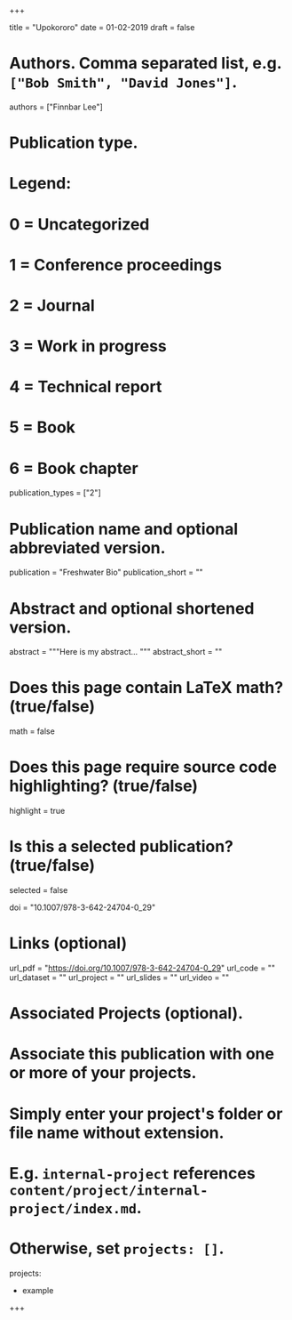 +++

title = "Upokororo"
date = 01-02-2019
draft = false

# Authors. Comma separated list, e.g. `["Bob Smith", "David Jones"]`.
authors = ["Finnbar Lee"]

# Publication type.
# Legend:
# 0 = Uncategorized
# 1 = Conference proceedings
# 2 = Journal
# 3 = Work in progress
# 4 = Technical report
# 5 = Book
# 6 = Book chapter
publication_types = ["2"]

# Publication name and optional abbreviated version.
publication = "Freshwater Bio"
publication_short = ""

# Abstract and optional shortened version.
abstract = """Here is my abstract... """
abstract_short = ""

# Does this page contain LaTeX math? (true/false)
math = false

# Does this page require source code highlighting? (true/false)
highlight = true

# Is this a selected publication? (true/false)
selected = false

doi = "10.1007/978-3-642-24704-0_29"

# Links (optional)
url_pdf = "https://doi.org/10.1007/978-3-642-24704-0_29"
url_code = ""
url_dataset = ""
url_project = ""
url_slides = ""
url_video = ""

# Associated Projects (optional).
#   Associate this publication with one or more of your projects.
#   Simply enter your project's folder or file name without extension.
#   E.g. `internal-project` references `content/project/internal-project/index.md`.
#   Otherwise, set `projects: []`.
projects:
- example

+++